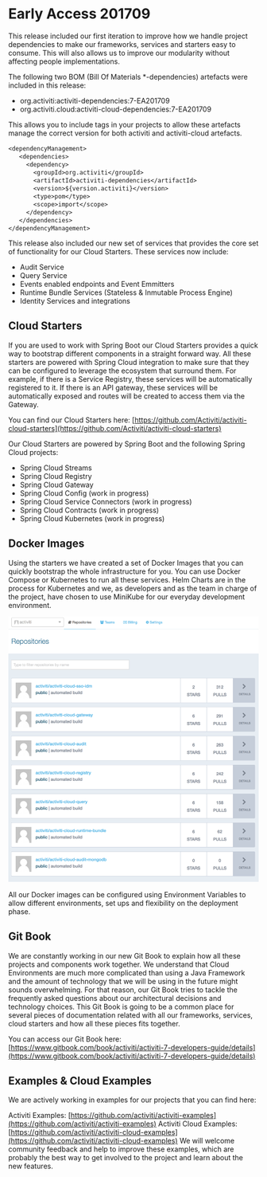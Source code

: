 # Early Access 201709

This release included our first iteration to improve how we handle project dependencies to make our frameworks, services and starters easy to consume. This will also allows us to improve our modularity without affecting people implementations.

The following two BOM \(Bill Of Materials \*-dependencies\) artefacts were included in this release:

* org.activiti:activiti-dependencies:7-EA201709
* org.activiti.cloud:activiti-cloud-dependencies:7-EA201709

This allows you to include tags in your projects to allow these artefacts manage the correct version for both activiti and activiti-cloud artefacts.

```text
<dependencyManagement>
   <dependencies>
     <dependency>
       <groupId>org.activiti</groupId>
       <artifactId>activiti-dependencies</artifactId>
       <version>${version.activiti}</version>
       <type>pom</type>
       <scope>import</scope>
     </dependency>
   </dependencies>
</dependencyManagement>
```

This release also included our new set of services that provides the core set of functionality for our Cloud Starters. These services now include:

* Audit Service
* Query Service
* Events enabled endpoints and Event Emmitters
* Runtime Bundle Services \(Stateless & Inmutable Process Engine\)
* Identity Services and integrations

## Cloud Starters

If you are used to work with Spring Boot our Cloud Starters provides a quick way to bootstrap different components in a straight forward way. All these starters are powered with Spring Cloud integration to make sure that they can be configured to leverage the ecosystem that surround them. For example, if there is a Service Registry, these services will be automatically registered to it. If there is an API gateway, these services will be automatically exposed and routes will be created to access them via the Gateway.

You can find our Cloud Starters here: [https://github.com/Activiti/activiti-cloud-starters](https://github.com/Activiti/activiti-cloud-starters)

Our Cloud Starters are powered by Spring Boot and the following Spring Cloud projects:

* Spring Cloud Streams
* Spring Cloud Registry
* Spring Cloud Gateway
* Spring Cloud Config \(work in progress\)
* Spring Cloud Service Connectors \(work in progress\)
* Spring Cloud Contracts \(work in progress\)
* Spring Cloud Kubernetes \(work in progress\)

## Docker Images

Using the starters we have created a set of Docker Images that you can quickly bootstrap the whole infrastructure for you. You can use Docker Compose or Kubernetes to run all these services. Helm Charts are in the process for Kubernetes and we, as developers and as the team in charge of the project, have chosen to use MiniKube for our everyday development environment.

![](../.gitbook/assets/docker-images.png)

All our Docker images can be configured using Environment Variables to allow different environments, set ups and flexibility on the deployment phase.

## Git Book

We are constantly working in our new Git Book to explain how all these projects and components work together. We understand that Cloud Environments are much more complicated than using a Java Framework and the amount of technology that we will be using in the future might sounds overwhelming. For that reason, our Git Book tries to tackle the frequently asked questions about our architectural decisions and technology choices. This Git Book is going to be a common place for several pieces of documentation related with all our frameworks, services, cloud starters and how all these pieces fits together.

You can access our Git Book here: [https://www.gitbook.com/book/activiti/activiti-7-developers-guide/details](https://www.gitbook.com/book/activiti/activiti-7-developers-guide/details)

## Examples & Cloud Examples

We are actively working in examples for our projects that you can find here:

Activiti Examples: [https://github.com/activiti/activiti-examples](https://github.com/activiti/activiti-examples) Activiti Cloud Examples: [https://github.com/activiti/activiti-cloud-examples](https://github.com/activiti/activiti-cloud-examples) We will welcome community feedback and help to improve these examples, which are probably the best way to get involved to the project and learn about the new features.

